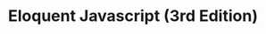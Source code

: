 ---
layout: resource
title: Eloquent Javascript (3rd Edition)
creator: Marijn Haverbeke
link: https://eloquentjavascript.net/
tags: ["use:javascript"]
levels: [beginner, intermediate]
languages: [English, فارسی, български, português, русский язык]
types: [book]
description: This is the best Javascript book and a good book for code concepts, too. Free online and as PDF. Has translations into several languages. Go forth!
contributor: Sarah Ciston
---
